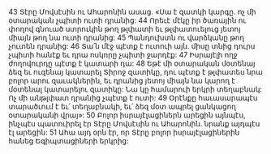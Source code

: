 43 Տէրը Մովսէսին ու Ահարոնին ասաց. «Սա է զատկի կարգը. ոչ մի օտարական չպիտի ուտի դրանից: 44 Որեւէ մէկը իր ծառային ու փողով գնուած ստրուկին թող թլփատի եւ թլփատուելուց յետոյ միայն թող նա ուտի դրանից: 45 Պանդուխտն ու վարձկանը թող չուտեն դրանից: 46 Տա՛ն մէջ պէտք է ուտուի այն. միսը տնից դուրս չպիտի հանէք եւ դրա ոսկորը չպիտի ջարդէք: 47 Իսրայէլի ողջ ժողովուրդը պէտք է կատարի դա: 48 Եթէ մի օտարական մօտենայ ձեզ եւ ուզենայ կատարել Տիրոջ զատիկը, դու պէտք է թլփատես նրա բոլոր արու զաւակներին, եւ դրանից յետոյ միայն նա կարող է մօտենալ կատարելու զատիկը: Նա կը համարուի երկրի տեղաբնակ: Ոչ մի անթլփատ դրանից չպէտք է ուտի: 49 Օրէնքը հաւասարապէս տարածւում է եւ՛ տեղաբնակի, եւ՛ ձեզ մօտ ապրել ցանկացող օտարականի վրայ»: 50 Բոլոր իսրայէլացիներն արեցին այնպէս, ինչպէս պատուիրել էր Տէրը Մովսէսին ու Ահարոնին. նրանք այդպէս էլ արեցին: 51 Ահա այդ օրն էր, որ Տէրը բոլոր իսրայէլացիներին հանեց Եգիպտացիների երկրից:
